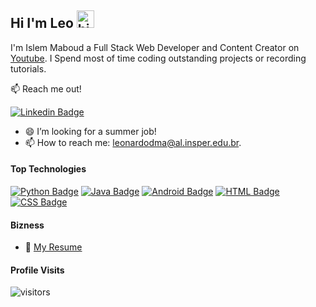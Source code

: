 ## Hi I'm Leo <img src="https://user-images.githubusercontent.com/1303154/88677602-1635ba80-d120-11ea-84d8-d263ba5fc3c0.gif" width="28px" alt="hi">

I'm Islem Maboud a Full Stack Web Developer and Content Creator on [Youtube](https://youtube.com/coderone). I Spend most of time coding outstanding projects or recording tutorials.

:mailbox: Reach me out!

[![Linkedin Badge](https://img.shields.io/badge/-Leonardo%20Malta-0e76a8?style=flat&labelColor=0e76a8&logo=linkedin&logoColor=white)](http://www.linkedin.com/in/leonardo-malta-049737200/) 

<!-- TODO: Add last video link -->

- 😄 I’m looking for a summer job!
- 📫 How to reach me: leonardodma@al.insper.edu.br.


#### Top Technologies

<!-- TODO: Make technologies links takes you to repositories -->

[![Python Badge](https://img.shields.io/badge/-Python-61DBFB?style=for-the-badge&labelColor=black&logo=python&logoColor=61DBFB)](#) [![Java Badge](https://img.shields.io/badge/-Java-900c13?style=for-the-badge&labelColor=black&logo=java&logoColor=900c13)](#) [![Android Badge](https://img.shields.io/badge/-Android%20Studio-3cda83?style=for-the-badge&labelColor=black&logo=android&logoColor=3cda83)](#) [![HTML Badge](https://img.shields.io/badge/-HTML-e44d26?style=for-the-badge&labelColor=black&logo=html&logoColor=3C873A)](#) [![CSS Badge](https://img.shields.io/badge/-CSS-5dbcd2?style=for-the-badge&labelColor=black&logo=css&logoColor=5dbcd2)](#)



#### Bizness
- :paperclip: [My Resume](https://github.com/leonardodma/leonardodma/blob/main/resume_leonardo.pdf)


#### Profile Visits 
![visitors](https://visitor-badge.glitch.me/badge?page_id=leonarodma.leonardodma)